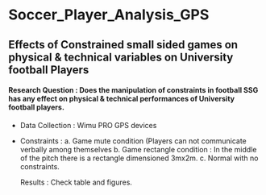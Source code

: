 # Soccer_Player_Analysis_GPS

## Effects of Constrained small sided games on physical & technical variables on University football Players

#### Research Question : Does the manipulation of constraints in football SSG has any effect on physical & technical performances of University football players.

* Data Collection : Wimu PRO GPS devices
* Constraints : a. Game mute condition (Players can not communicate verbally among themselves
                b. Game rectangle condition : In the middle of the pitch there is a rectangle dimensioned 3mx2m.
                c. Normal with no constraints.

  Results : Check table and figures.




  
